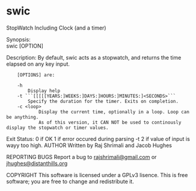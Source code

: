 swic
====
StopWatch Including Clock (and a timer)

Synopsis:  
        swic [OPTION]

Description:
	By default, swic acts as a stopwatch, and returns the time elapsed on any key input.
        
        [OPTIONS] are:
        
    	-h
        	Display help
        -t ```[[[[[YEARS:]WEEKS:]DAYS:]HOURS:]MINUTES:]<SECONDS>```
        	Specify the duration for the timer. Exits on completion.
        -c <loop>
		        Display the current time, optionally in a loop. Loop can be anything. 
	        	As of this version, it CAN NOT be used to continously display the stopwatch or timer values.

Exit Status:
	0 if OK
	1 if error occured during parsing -t
	2 if value of input is wayy too high. 
AUTHOR
	Written by Raj Shrimali and Jacob Hughes

REPORTING BUGS
	Report a bug to rajshrimali@gmail.com or jhughes@distanthills.org

COPYRIGHT
	This software is licensed under a GPLv3 lisence.
	This is free software; you are free to change and redistribute it.
